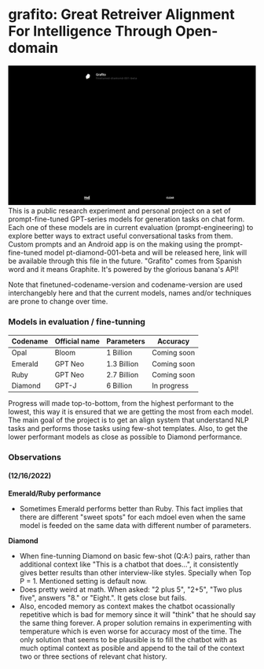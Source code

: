 # grafito: Great Retreiver Alignment For Intelligence Through Open-domain
![Alt Text](https://raw.githubusercontent.com/appvoid/grafito/1a5d76f45bb1ceb5ca012b6337072796df00c383/grafito.gif)
This is a public research experiment and personal project on a set of prompt-fine-tuned GPT-series models for generation tasks on chat form. Each one of these models are in current evaluation (prompt-engineering) to explore better ways to extract useful conversational tasks from them. Custom prompts and an Android app is on the making using the prompt-fine-tuned model pt-diamond-001-beta and will be released here, link will be available through this file in the future. "Grafito" comes from Spanish word and it means Graphite. It's powered by the glorious banana's API!

Note that finetuned-codename-version and codename-version are used interchangebly here and that the current models, names and/or techniques are prone to change over time.

### Models in evaluation / fine-tunning
| Codename    |Official name| Parameters  | Accuracy    |
| ----------- | ----------- | ----------- | ----------- |
| Opal        | Bloom       | 1 Billion   | Coming soon | 
| Emerald     | GPT Neo     | 1.3 Billion | Coming soon |
| Ruby        | GPT Neo     | 2.7 Billion | Coming soon |
| Diamond     | GPT-J       | 6 Billion   | In progress |

Progress will made top-to-bottom, from the highest performant to the lowest, this way it is ensured that we are getting the most from each model. The main goal of the project is to get an align system that understand NLP tasks and performs those tasks using few-shot templates. Also, to get the lower performant models as close as possible to Diamond performance.

### Observations

#### (12/16/2022)
**Emerald/Ruby performance**

- Sometimes Emerald performs better than Ruby. This fact implies that there are different "sweet spots" for each mdoel even when the same model is feeded on the same data with different number of parameters.

**Diamond**
- When fine-tunning Diamond on basic few-shot (Q:A:) pairs, rather than additional context like "This is a chatbot that does...", it consistently gives better results than other interview-like styles. Specially when Top P = 1. Mentioned setting is default now.
- Does pretty weird at math. When asked: "2 plus 5", "2+5", "Two plus five", answers "8." or "Eight.". It gets close but fails.
- Also, encoded memory as context makes the chatbot ocassionally repetitive which is bad for memory since it will "think" that he should say the same thing forever. A proper solution remains in experimenting with temperature which is even worse for accuracy most of the time. The only solution that seems to be plausible is to fill the chatbot with as much optimal context as posible and append to the tail of the context two or three sections of relevant chat history.
